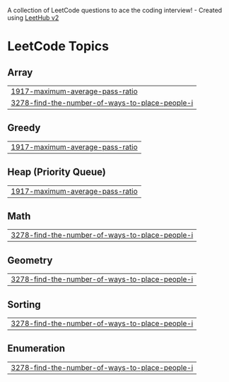 A collection of LeetCode questions to ace the coding interview! - Created using [LeetHub v2](https://github.com/arunbhardwaj/LeetHub-2.0)
<!---LeetCode Topics Start-->
# LeetCode Topics
## Array
|  |
| ------- |
| [1917-maximum-average-pass-ratio](https://github.com/harsh-srivastv/September-Leetcode-Challenge-2025/tree/master/1917-maximum-average-pass-ratio) |
| [3278-find-the-number-of-ways-to-place-people-i](https://github.com/harsh-srivastv/September-Leetcode-Challenge-2025/tree/master/3278-find-the-number-of-ways-to-place-people-i) |
## Greedy
|  |
| ------- |
| [1917-maximum-average-pass-ratio](https://github.com/harsh-srivastv/September-Leetcode-Challenge-2025/tree/master/1917-maximum-average-pass-ratio) |
## Heap (Priority Queue)
|  |
| ------- |
| [1917-maximum-average-pass-ratio](https://github.com/harsh-srivastv/September-Leetcode-Challenge-2025/tree/master/1917-maximum-average-pass-ratio) |
## Math
|  |
| ------- |
| [3278-find-the-number-of-ways-to-place-people-i](https://github.com/harsh-srivastv/September-Leetcode-Challenge-2025/tree/master/3278-find-the-number-of-ways-to-place-people-i) |
## Geometry
|  |
| ------- |
| [3278-find-the-number-of-ways-to-place-people-i](https://github.com/harsh-srivastv/September-Leetcode-Challenge-2025/tree/master/3278-find-the-number-of-ways-to-place-people-i) |
## Sorting
|  |
| ------- |
| [3278-find-the-number-of-ways-to-place-people-i](https://github.com/harsh-srivastv/September-Leetcode-Challenge-2025/tree/master/3278-find-the-number-of-ways-to-place-people-i) |
## Enumeration
|  |
| ------- |
| [3278-find-the-number-of-ways-to-place-people-i](https://github.com/harsh-srivastv/September-Leetcode-Challenge-2025/tree/master/3278-find-the-number-of-ways-to-place-people-i) |
<!---LeetCode Topics End-->